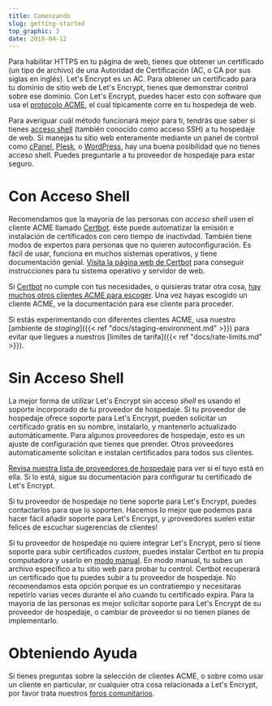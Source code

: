 ```yaml
---
title: Comenzando
slug: getting-started
top_graphic: 3
date: 2018-04-12
---
```


Para habilitar HTTPS en tu página de web, tienes que obtener un certificado (un tipo de archivo) de una Autoridad de Certificación (AC, o CA por sus siglas en inglés). Let's Encrypt es un AC. Para obtener un certificado para tu dominio de sitio web de Let's Encrypt, tienes que demonstrar control sobre ese dominio. Con Let's Encrypt, puedes hacer esto con software que usa el [protocolo ACME](https://ietf-wg-acme.github.io/acme/), el cual típicamente corre en tu hospedeja de web.

Para averiguar cuál método funcionará mejor para ti, tendrás que saber si tienes [acceso shell](https://en.wikipedia.org/wiki/Shell_account) (también conocido como acceso SSH) a tu hospedaje de web. Si manejas tu sitio web enteramente mediante un panel de control como [cPanel](https://cpanel.com/), [Plesk](https://www.plesk.com/), o [WordPress](https://wordpress.org/), hay una buena posibilidad que no tienes acceso shell. Puedes preguntarle a tu proveedor de hospedaje para estar seguro.

# Con Acceso Shell

Recomendamos que la mayoría de las personas con *acceso shell* usen el cliente ACME llamado [Certbot]. éste puede automatizar la emisión e instalación de certificados con cero tiempo de inactivdad. También tiene modos de expertos para personas que no quieren autoconfiguración. Es fácil de usar, funciona en muchos sistemas operativos, y tiene documentación genial. [Visita la página web de Certbot][Certbot] para conseguir instrucciones para tu sistema operativo y servidor de web.

Si [Certbot] no cumple con tus necesidades, o quisieras tratar otra cosa, [hay muchos otros clientes ACME para escoger](/docs/client-options/). Una vez hayas escogido un cliente ACME, ve la documentación para ese cliente para proceder.

Si estás experimentando con diferentes clientes ACME, usa nuestro [ambiente de *staging*]({{< ref "docs/staging-environment.md" >}}) para evitar que llegues a nuestros [limites de tarifa]({{< ref "docs/rate-limits.md" >}}).

[Certbot]: https://certbot.eff.org/  "Certbot"

# Sin Acceso Shell

La mejor forma de utilizar Let's Encrypt sin acceso *shell* es usando el soporte incorporado
de tu proveedor de hospedaje. Si tu proveedor de hospedaje ofrece soporte para Let's Encrypt,
pueden solicitar un certificado gratis en su nombre, instalarlo, y mantenerlo actualizado
automáticamente. Para algunos proveedores de hospedaje, esto es un ajuste de configuración
que tienes que prender. Otros proveedores automaticamente solicitan e instalan certificados para
todos sus clientes.

[Revisa nuestra lista de proveedores de hospedaje](https://community.letsencrypt.org/t/web-hosting-who-support-lets-encrypt/6920)
para ver si el tuyo está en ella. Si lo está, sigue su documentación para configurar tu 
certificado de Let's Encrypt.

Si tu proveedor de hospedaje no tiene soporte para Let's Encrypt, puedes contactarlos para que lo soporten. Hacemos lo mejor que podemos para hacer fácil añadir soporte para Let's Encrypt, y ¡proveedores suelen estar felices de escuchar sugerencias de clientes!

Si tu proveedor de hospedaje no quiere integrar Let's Encrypt, pero sí tiene soporte
para subir certificados *custom*, puedes instalar Certbot en tu propia computadora y usarlo en [modo manual](https://certbot.eff.org/docs/using.html#manual). En modo manual, tu subes un archivo específico a tu
sitio web para probar tu control. Certbot recuperará un certificado que tu puedes subir a tu proveedor de hospedaje. No recomendamos esta opción porque es un contratiempo y necesitaras repetirlo varias veces durante el año cuando tu certificado expira. Para la mayoría de las personas es mejor solicitar soporte para Let's Encrypt de su proveedor de hospedaje, o cambiar de proveedor si no tienen planes de implementarlo.

# Obteniendo Ayuda

Si tienes preguntas sobre la selección de clientes ACME, o sobre como usar un cliente en particular, or cualquier otra cosa relacionada a Let's Encrypt, por favor trata nuestros [foros comunitarios](https://community.letsencrypt.org/).

